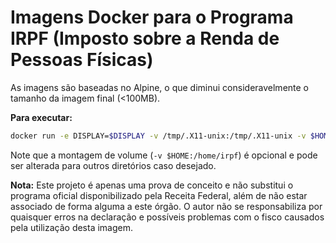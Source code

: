 # Imagens Docker para o Programa IRPF (Imposto sobre a Renda de Pessoas Físicas)

As imagens são baseadas no Alpine, o que diminui consideravelmente o tamanho da imagem final (<100MB).

**Para executar:**
```bash
docker run -e DISPLAY=$DISPLAY -v /tmp/.X11-unix:/tmp/.X11-unix -v $HOME:/home/irpf samiraguiar/irpf
```

Note que a montagem de volume (`-v $HOME:/home/irpf`) é opcional e pode ser alterada para outros diretórios caso desejado.

**Nota:**
Este projeto é apenas uma prova de conceito e não substitui o programa oficial disponibilizado pela Receita Federal, além de não estar associado de forma alguma a este órgão. O autor não se responsabiliza por quaisquer erros na declaração e possíveis problemas com o fisco causados pela utilização desta imagem.
